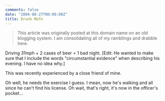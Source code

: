 ```yaml
---
comments: false
date: "2004-08-27T00:00:00Z"
title: Drunk Mofo
---
```


> This article was originally posted at this domain name on an old blogging system.  I am consolidating all of my ramblings and drabble here.

Driving 31mph + 2 cases of beer = 1 bad night. [Edit: He wanted to make sure that I include the words "circumstantial evidence" when describing his evening. I have no idea why.]

This was recently experienced by a close friend of mine.

Oh well, he needs the exercise I guess. I mean, now he's walking and all since he can't find his license. Oh wait, that's right, it's now in the officer's pocket...
